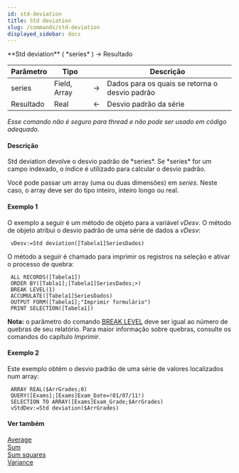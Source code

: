 ```yaml
---
id: std-deviation
title: Std deviation
slug: /commands/std-deviation
displayed_sidebar: docs
---
```


<!--REF #_command_.Std deviation.Syntax-->**Std deviation** ( *series* ) -> Resultado<!-- END REF-->
<!--REF #_command_.Std deviation.Params-->
| Parâmetro | Tipo |  | Descrição |
| --- | --- | --- | --- |
| series | Field, Array | &#8594;  | Dados para os quais se retorna o desvio padrão |
| Resultado | Real | &#8592; | Desvio padrão da série |

<!-- END REF-->

*Esse comando não é seguro para thread e não pode ser usado em código adequado.*


#### Descrição 

<!--REF #_command_.Std deviation.Summary-->Std deviation devolve o desvio padrão de *series*.<!-- END REF--> Se *series* for um campo indexado, o índice é utilizado para calcular o desvio padrão.  
  
Você pode passar um array (uma ou duas dimensões) em *series*. Neste caso, o array deve ser do tipo inteiro, inteiro longo ou real.

#### Exemplo 1 

O exemplo a seguir é um método de objeto para a variável *vDesv*. O método de objeto atribui o desvio padrão de uma série de dados a *vDesv*:

```4d
 vDesv:=Std deviation([Tabela1]SeriesDados)
```

O método a seguir é chamado para imprimir os registros na seleção e ativar o processo de quebra:

```4d
 ALL RECORDS([Tabela1])
 ORDER BY([Tabla1];[Tabela1]SeriesDados;>)
 BREAK LEVEL(1)
 ACCUMULATE([Tabela1]SeriesDados)
 OUTPUT FORM([Tabela1];"Imprimir formulário")
 PRINT SELECTION([Tabela1])
```

**Nota:** o parâmetro do comando [BREAK LEVEL](break-level.md) deve ser igual ao número de quebras de seu relatório. Para maior informação sobre quebras, consulte os comandos do capítulo *Imprimir*. 

#### Exemplo 2 

Este exemplo obtém o desvio padrão de uma série de valores localizados num array: 

```4d
 ARRAY REAL($ArrGrades;0)
 QUERY([Exams];[Exams]Exam_Date=!01/07/11!)
 SELECTION TO ARRAY([Exams]Exam_Grade;$ArrGrades)
 vStdDev:=Std deviation($ArrGrades)
```

#### Ver também 

[Average](average.md)  
[Sum](sum.md)  
[Sum squares](sum-squares.md)  
[Variance](variance.md)  